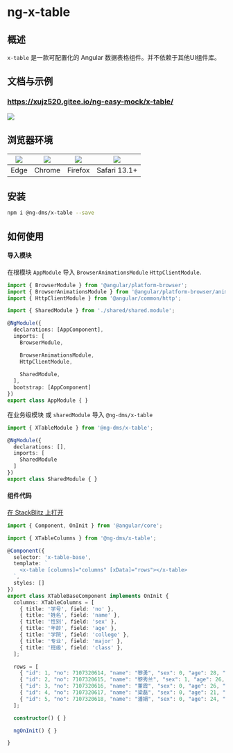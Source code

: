 # ng-x-table

## 概述
`x-table` 是一款可配置化的 Angular 数据表格组件。并不依赖于其他UI组件库。

## 文档与示例  
<h3><a target="_blank" href="https://xujz520.gitee.io/ng-easy-mock/x-table/">https://xujz520.gitee.io/ng-easy-mock/x-table/</a></h3>

![](https://xujz520.gitee.io/ng-easy-mock/x-table/assets/docs/20210707163137.png "")

## 浏览器环境
| ![](https://xujz520.gitee.io/ng-easy-mock/x-table/assets/docs/edge.png) | ![](https://xujz520.gitee.io/ng-easy-mock/x-table/assets/docs/chrome.png) | ![](https://xujz520.gitee.io/ng-easy-mock/x-table/assets/docs/firefox.png) | ![](https://xujz520.gitee.io/ng-easy-mock/x-table/assets/docs/safari.png) |
| ---- | ---- | ---- | :----: |
| Edge | Chrome | Firefox | Safari 13.1+|

## 安装
```bash
npm i @ng-dms/x-table --save
```

## 如何使用
#### 导入模块
在根模块 `AppModule` 导入 `BrowserAnimationsModule` `HttpClientModule`.
```ts
import { BrowserModule } from '@angular/platform-browser';
import { BrowserAnimationsModule } from '@angular/platform-browser/animations';
import { HttpClientModule } from '@angular/common/http';

import { SharedModule } from './shared/shared.module';

@NgModule({
  declarations: [AppComponent],
  imports: [
    BrowserModule,

    BrowserAnimationsModule,
    HttpClientModule,
    
    SharedModule,
  ],
  bootstrap: [AppComponent]
})
export class AppModule { }
```

在业务级模块 或 `sharedModule` 导入 `@ng-dms/x-table`
```ts
import { XTableModule } from '@ng-dms/x-table';

@NgModule({
  declarations: [],
  imports: [
    SharedModule
  ]
})
export class SharedModule { }
```

#### 组件代码

<a href="https://stackblitz.com/edit/ng-x-table-demo?file=src/app/routes/routes.module.ts" target="_blank">在 StackBlitz 上打开</a>

```ts
import { Component, OnInit } from '@angular/core';

import { XTableColumns } from '@ng-dms/x-table';

@Component({
  selector: 'x-table-base',
  template: `
    <x-table [columns]="columns" [xData]="rows"></x-table>
  `,
  styles: []
})
export class XTableBaseComponent implements OnInit {
  columns: XTableColumns = [
    { title: '学号', field: 'no' },
    { title: '姓名', field: 'name' },
    { title: '性别', field: 'sex' },
    { title: '年龄', field: 'age' },
    { title: '学院', field: 'college' },
    { title: '专业', field: 'major' },
    { title: '班级', field: 'class' },
  ];

  rows = [
    { "id": 1, "no": 7107320614, "name": "黎勇", "sex": 0, "age": 28, "college": "外语外贸学院", "major": "国际邮轮乘务管理", "class": 1 },
    { "id": 2, "no": 7107320615, "name": "黎秀兰", "sex": 1, "age": 26, "college": "外语外贸学院", "major": "国际贸易实务", "class": 1 },
    { "id": 3, "no": 7107320616, "name": "董霞", "sex": 0, "age": 26, "college": "外语外贸学院", "major": "国际贸易实务", "class": 2 },
    { "id": 4, "no": 7107320617, "name": "梁磊", "sex": 0, "age": 21, "college": "土木工程学院", "major": "建筑工程技术", "class": 1 },
    { "id": 5, "no": 7107320618, "name": "潘娟", "sex": 0, "age": 24, "college": "外语外贸学院", "major": "国际邮轮乘务管理", "class": 1 }
  ];

  constructor() { }

  ngOnInit() { }

}
```
